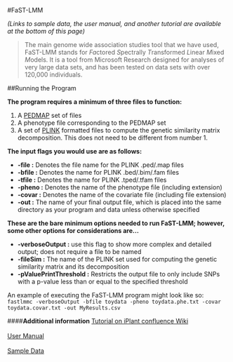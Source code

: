 #FaST-LMM

*(Links to sample data, the user manual, and another tutorial are available at the bottom of this page)*

>The main genome wide association studies tool that we have used, FaST-LMM stands for *Fa*ctored *S*pectrally *T*ransformed *L*inear *M*ixed *M*odels. It is a tool from Microsoft Research designed for analyses of very large data sets, and has been tested on data sets with over 120,000 individuals.

##Running the Program

**The program requires a minimum of three files to function:** 

1. A [PEDMAP](http://pngu.mgh.harvard.edu/~purcell/plink/data.shtml) set of files
2. A phenotype file corresponding to the PEDMAP set
3. A set of [PLINK](http://pngu.mgh.harvard.edu/~purcell/plink/index.shtml) formatted files to compute the genetic similarity matrix decomposition. This does not need to be different from number 1. 

**The input flags you would use are as follows:**
* **-file :** Denotes the file name for the PLINK .ped/.map files
* **-bfile :** Denotes the name for PLINK .bed/.bim/.fam files
* **-tfile :** Denotes the name for PLINK .tped/.tfam files
* **-pheno :** Denotes the name of the phenotype file (including extension)
* **-covar :** Denotes the name of the covariate file (including file extension)
* **-out :** The name of your final output file, which is placed into the same directory as your program and data unless otherwise specified

**These are the bare minimum options needed to run FaST-LMM; however, some other options for considerations are...**
* **-verboseOutput :** use this flag to show more complex and detailed output; does not require a file to be named
* **-fileSim :** The name of the PLINK set used for computing the genetic similarity matrix and its decomposition
* **-pValuePrintThreshold :** Restricts the output file to only include SNPs with a p-value less than or equal to the specified threshold

An example of executing the FaST-LMM program might look like so:
`fastlmmc -verboseOutput -bfile toydata -pheno toydata.phe.txt -covar toydata.covar.txt -out MyResults.csv`

####**Additional information** 
[Tutorial on iPlant confluence Wiki](https://pods.iplantcollaborative.org/wiki/pages/viewpage.action?pageId=12884250)<br></br>
[User Manual](http://nbviewer.ipython.org/github/MicrosoftGenomics/FaST-LMM/blob/master/doc/ipynb/FaST-LMM.ipynb)<br></br>
[Sample Data](http://mirrors.iplantcollaborative.org/browse/iplant/home/shared/iplantcollaborative/example_data/fastlmm)
